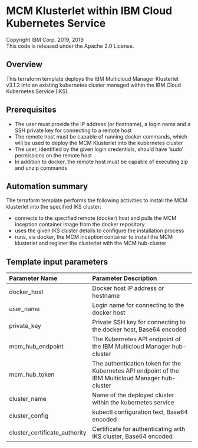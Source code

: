 # MCM Klusterlet within IBM Cloud Kubernetes Service
Copyright IBM Corp. 2019, 2019 \
This code is released under the Apache 2.0 License.

## Overview
This terraform template deploys the IBM Multicloud Manager Klusterlet v3.1.2 into an existing kubernetes cluster managed within the IBM Cloud Kubernetes Service (IKS).

## Prerequisites
* The user must provide the IP address (or hostname), a login name and a SSH private key for connecting to a remote host
* The remote host must be capable of running docker commands, which will be used to deploy the MCM Klusterlet into the kubernetes cluster
* The user, identified by the given login credentials, should have 'sudo' permissions on the remote host
* In addition to docker, the remote host must be capable of executing zip and unzip commands

## Automation summary
The terraform template performs the following activities to install the MCM klusterlet into the specified IKS cluster:
* connects to the specified remote (docker) host and pulls the MCM inception container image from the docker repository
* uses the given IKS cluster details to configure the installation process
* runs, via docker, the MCM inception container to install the MCM klusterlet and register the clusterlet with the MCM hub-cluster

## Template input parameters

| Parameter Name                  | Parameter Description |
| :---                            | :---        |
| docker_host                     | Docker host IP address or hostname |
| user_name                       | Login name for connecting to the docker host |
| private_key                     | Private SSH key for connecting to the docker host, Base64 encoded |
| mcm\_hub\_endpoint              | The Kubernetes API endpoint of the IBM Multicloud Manager hub-cluster |
| mcm\_hub\_token                 | The authentication token for the Kubernetes API endpoint of the IBM Multicloud Manager hub-cluster |
| cluster_name                    | Name of the deployed cluster within the kubernetes service | 
| cluster_config                  | kubectl configuration text, Base64 encoded | 
| cluster\_certificate\_authority | Certificate for authenticating with IKS cluster, Base64 encoded |
